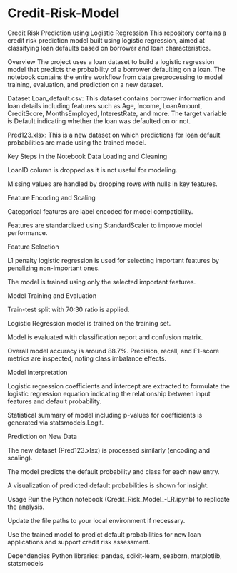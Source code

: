 # Credit-Risk-Model

Credit Risk Prediction using Logistic Regression
This repository contains a credit risk prediction model built using logistic regression, aimed at classifying loan defaults based on borrower and loan characteristics.

Overview
The project uses a loan dataset to build a logistic regression model that predicts the probability of a borrower defaulting on a loan. The notebook contains the entire workflow from data preprocessing to model training, evaluation, and prediction on a new dataset.

Dataset
Loan_default.csv: This dataset contains borrower information and loan details including features such as Age, Income, LoanAmount, CreditScore, MonthsEmployed, InterestRate, and more. The target variable is Default indicating whether the loan was defaulted on or not.

Pred123.xlsx: This is a new dataset on which predictions for loan default probabilities are made using the trained model.

Key Steps in the Notebook
Data Loading and Cleaning

LoanID column is dropped as it is not useful for modeling.

Missing values are handled by dropping rows with nulls in key features.

Feature Encoding and Scaling

Categorical features are label encoded for model compatibility.

Features are standardized using StandardScaler to improve model performance.

Feature Selection

L1 penalty logistic regression is used for selecting important features by penalizing non-important ones.

The model is trained using only the selected important features.

Model Training and Evaluation

Train-test split with 70:30 ratio is applied.

Logistic Regression model is trained on the training set.

Model is evaluated with classification report and confusion matrix.

Overall model accuracy is around 88.7%. Precision, recall, and F1-score metrics are inspected, noting class imbalance effects.

Model Interpretation

Logistic regression coefficients and intercept are extracted to formulate the logistic regression equation indicating the relationship between input features and default probability.

Statistical summary of model including p-values for coefficients is generated via statsmodels.Logit.

Prediction on New Data

The new dataset (Pred123.xlsx) is processed similarly (encoding and scaling).

The model predicts the default probability and class for each new entry.

A visualization of predicted default probabilities is shown for insight.

Usage
Run the Python notebook (Credit_Risk_Model_-LR.ipynb) to replicate the analysis.

Update the file paths to your local environment if necessary.

Use the trained model to predict default probabilities for new loan applications and support credit risk assessment.

Dependencies
Python libraries: pandas, scikit-learn, seaborn, matplotlib, statsmodels
